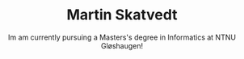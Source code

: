 <p align="center">
  <h1 align="center">Martin Skatvedt</h1>

  <p align="center">
    Im am currently pursuing a Masters's degree in Informatics at NTNU Gløshaugen!
    <br />
  </p>
</p>
